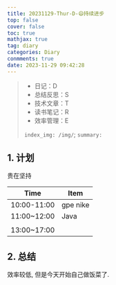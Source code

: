 ```yaml
---
title: 20231129-Thur-D-😄持续进步
top: false
cover: false
toc: true
mathjax: true
tag: diary
categories: Diary
conmments: true
date: 2023-11-29 09:42:28
---
```


> - 日记：D
> - 总结反思：S
> - 技术文章：T
> - 读书笔记：R
> - 效率管理：E
>
> `index_img: /img/`; `summary:` 





## 1. 计划

贵在坚持

| Time        | Item     |
| ----------- | -------- |
| 10:00-11:00 | gpe nike |
| 11:00~12:00 | Java     |
|             |          |
| 13:00~17:00 |          |





## 2. 总结

效率较低, 但是今天开始自己做饭菜了. 
